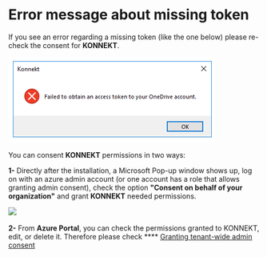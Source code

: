 # Error message about missing token

If you see an error regarding a missing token (like the one below) please re-check the consent for **KONNEKT**.

![](../.gitbook/assets/errormessage-token.png)

You can consent **KONNEKT** permissions in two ways:

**1-** Directly after the installation, a Microsoft Pop-up window shows up, log on with an azure admin account (or one account has a role that allows granting admin consent), check the option **"Consent on behalf of your organization"** and grant **KONNEKT** needed permissions.

![](<../.gitbook/assets/2021-08-09 12\_26\_06-Windows Sandbox.png>)

**2-** From **Azure Portal**, you can check the permissions granted to KONNEKT, edit, or delete it. Therefore please check **** [Granting tenant-wide admin consent](../installation/security/grant-admin-consent-in-enterprise-applications.md)&#x20;

&#x20;

